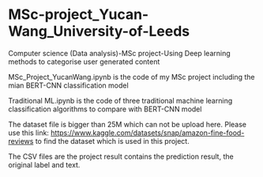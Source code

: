 # MSc-project_Yucan-Wang_University-of-Leeds
Computer science (Data analysis)-MSc project-Using Deep learning methods to categorise user generated content

MSc_Project_YucanWang.ipynb is the code of my MSc project including the mian BERT-CNN classification model

Traditional ML.ipynb is the code of three traditional machine learning classification algorithms to compare with BERT-CNN model

The dataset file is bigger than 25M which can not be upload here. Please use this link: https://www.kaggle.com/datasets/snap/amazon-fine-food-reviews to find the dataset which is used in this project.

The CSV files are the project result contains the prediction result, the original label and text.
